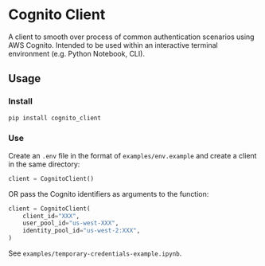 # Cognito Client

A client to smooth over process of common authentication scenarios
using AWS Cognito. Intended to be used within an interactive terminal 
environment (e.g. Python Notebook, CLI).

## Usage

### Install

```bash
pip install cognito_client
```

### Use

Create an `.env` file in the format of `examples/env.example` and create a client in the same directory:

```python
client = CognitoClient()
```

OR pass the Cognito identifiers as arguments to the function:

```python
client = CognitoClient(
    client_id="XXX",
    user_pool_id="us-west-XXX",
    identity_pool_id="us-west-2:XXX",
)
```

See `examples/temporary-credentials-example.ipynb`.
